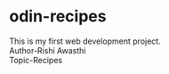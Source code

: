 # odin-recipes
This is my first web development project.<br>
Author-Rishi Awasthi<br>
Topic-Recipes
